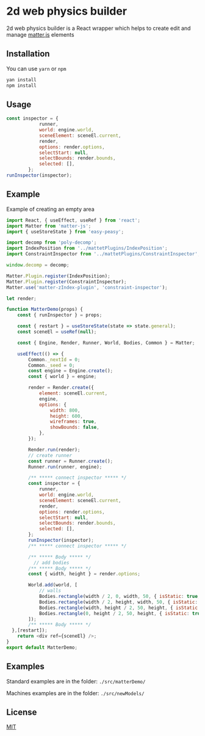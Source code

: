 # 2d web physics builder

2d web physics builder is a React wrapper which helps to create edit and manage [matter.js](https://github.com/liabru/matter-js) elements
## Installation

You can use `yarn` or `npm`

```bash
yan install
npm install
```

## Usage

```javaScript
const inspector = {
			runner,
			world: engine.world,
			sceneElement: sceneEl.current,
			render,
			options: render.options,
			selectStart: null,
			selectBounds: render.bounds,
			selected: [],
		};
runInspector(inspector);
```

## Example
Example of creating an empty area
```javaScript
import React, { useEffect, useRef } from 'react';
import Matter from 'matter-js';
import { useStoreState } from 'easy-peasy';

import decomp from 'poly-decomp';
import IndexPosition from '../mattetPlugins/IndexPosition';
import ConstraintInspector from '../mattetPlugins/ConstraintInspector';

window.decomp = decomp;

Matter.Plugin.register(IndexPosition);
Matter.Plugin.register(ConstraintInspector);
Matter.use('matter-zIndex-plugin', 'constraint-inspector');

let render;

function MatterDemo(props) {
	const { runInspector } = props;

	const { restart } = useStoreState(state => state.general);
	const sceneEl = useRef(null);

	const { Engine, Render, Runner, World, Bodies, Common } = Matter;

	useEffect(() => {
		Common._nextId = 0;
		Common._seed = 0;
		const engine = Engine.create();
		const { world } = engine;

		render = Render.create({
			element: sceneEl.current,
			engine,
			options: {
				width: 800,
				height: 600,
				wireframes: true,
				showBounds: false,
			},
		});

		Render.run(render);
		// create runner
		const runner = Runner.create();
		Runner.run(runner, engine);

		/** ***** connect inspector ***** */
		const inspector = {
			runner,
			world: engine.world,
			sceneElement: sceneEl.current,
			render,
			options: render.options,
			selectStart: null,
			selectBounds: render.bounds,
			selected: [],
		};
		runInspector(inspector);
		/** ***** connect inspector ***** */

		/** ***** Body ***** */
		  // add bodies
		/** ***** Body ***** */
		const { width, height } = render.options;

		World.add(world, [
			// walls
			Bodies.rectangle(width / 2, 0, width, 50, { isStatic: true, label: 'Top wall' }),
			Bodies.rectangle(width / 2, height, width, 50, { isStatic: true, label: 'Bottom wall' }),
			Bodies.rectangle(width, height / 2, 50, height, { isStatic: true, label: 'Right wall' }),
			Bodies.rectangle(0, height / 2, 50, height, { isStatic: true, label: 'Left wall' }),
		]);
		/** ***** Body ***** */
  },[restart]);
	return <div ref={sceneEl} />;
}
export default MatterDemo;

```
## Examples
Standard examples are in the folder: ```./src/matterDemo/```

Machines examples are in the folder: ```./src/newModels/```

## License
[MIT](https://choosealicense.com/licenses/mit/)